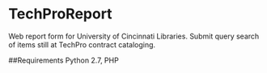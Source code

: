 TechProReport
=============

Web report form for University of Cincinnati Libraries. Submit query search of items still at TechPro contract cataloging. 

##Requirements
Python 2.7, PHP
